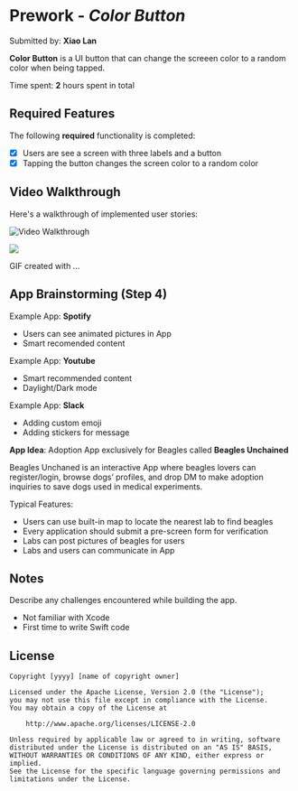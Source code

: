 # Prework - *Color Button*

Submitted by: **Xiao Lan**

**Color Button** is a UI button that can change the screeen color to a random color when being tapped.

Time spent: **2** hours spent in total

## Required Features

The following **required** functionality is completed:

- [X] Users are see a screen with three labels and a button
- [x] Tapping the button changes the screen color to a random color
 
## Video Walkthrough

Here's a walkthrough of implemented user stories:

<img src='http://i.imgur.com/link/to/your/gif/file.gif' title='Video Walkthrough' width='' alt='Video Walkthrough' />

![](https://imgur.com/1QkGZS1.gif)

<!-- Replace this with whatever GIF tool you used! -->
GIF created with ...  
<!-- Recommended tools:
[Kap](https://getkap.co/) for macOS
[ScreenToGif](https://www.screentogif.com/) for Windows
[peek](https://github.com/phw/peek) for Linux. -->

## App Brainstorming (Step 4)

Example App: **Spotify**

- Users can see animated pictures in App
- Smart recomended content

Example App: **Youtube**

- Smart recommended content
- Daylight/Dark mode

Example App: **Slack**

- Adding custom emoji
- Adding stickers for message

**App Idea**: Adoption App exclusively for Beagles called **Beagles Unchained**

Beagles Unchaned is an interactive App where beagles lovers can register/login, browse dogs’ profiles, and drop DM to make adoption inquiries to save dogs used in medical experiments.

Typical Features:

- Users can use built-in map to locate the nearest lab to find beagles
- Every application should submit a pre-screen form for verification
- Labs can post pictures of beagles for users
- Labs and users can communicate in App

## Notes

Describe any challenges encountered while building the app.

- Not familiar with Xcode
- First time to write Swift code

## License

    Copyright [yyyy] [name of copyright owner]

    Licensed under the Apache License, Version 2.0 (the "License");
    you may not use this file except in compliance with the License.
    You may obtain a copy of the License at

        http://www.apache.org/licenses/LICENSE-2.0

    Unless required by applicable law or agreed to in writing, software
    distributed under the License is distributed on an "AS IS" BASIS,
    WITHOUT WARRANTIES OR CONDITIONS OF ANY KIND, either express or implied.
    See the License for the specific language governing permissions and
    limitations under the License.
